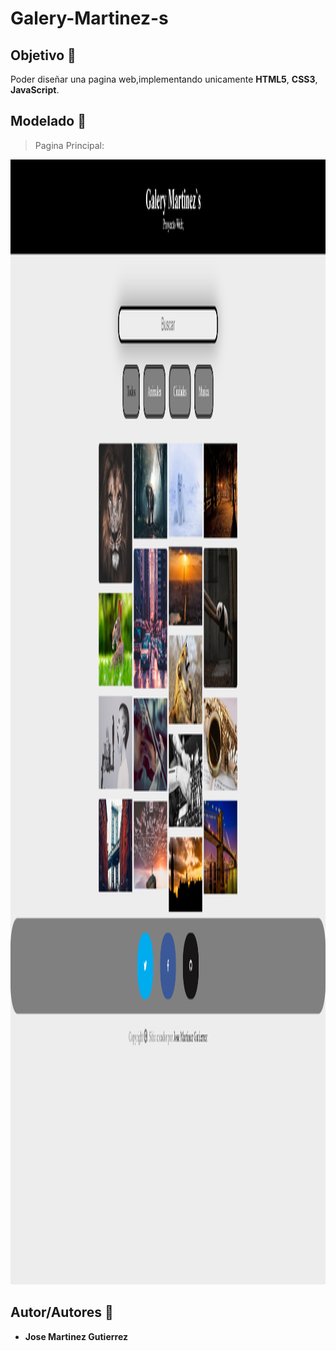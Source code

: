 # Galery-Martinez-s

## Objetivo :dart:
Poder diseñar una pagina web,implementando unicamente **HTML5**, **CSS3**, **JavaScript**.

## Modelado :memo:
> Pagina Principal:

<img height="1800px" width="700px" src="https://github.com/martinez022jose/Galery-Martinez-s/blob/master/screenShotsReadMe/screen.png"/>

## Autor/Autores :pushpin:
* **Jose Martinez Gutierrez**
